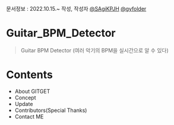 문서정보 : 2022.10.15.~ 작성, 작성자 [@SAgiKPJH](https://github.com/SAgiKPJH) [@gyfolder](https://github.com/gyfolder)

# Guitar_BPM_Detector
> Guitar BPM Detector (여러 악기의 BPM을 실시간으로 알 수 있다)

# Contents
- About GITGET
- Concept
- Update
- Contributors(Special Thanks)
- Contact ME
